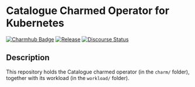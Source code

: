 # Catalogue Charmed Operator for Kubernetes

[![Charmhub Badge](https://charmhub.io/catalogue-k8s/badge.svg)](https://charmhub.io/catalogue-k8s)
[![Release](https://github.com/canonical/catalogue-k8s-operator/actions/workflows/release.yaml/badge.svg)](https://github.com/canonical/catalogue-k8s-operator/actions/workflows/release.yaml)
[![Discourse Status](https://img.shields.io/discourse/status?server=https%3A%2F%2Fdiscourse.charmhub.io&style=flat&label=CharmHub%20Discourse)](https://discourse.charmhub.io)

## Description

This repository holds the Catalogue charmed operator (in the `charm/` folder), together with its workload (in the `workload/` folder).
